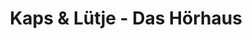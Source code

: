 ---
title: "Kaps & Lütje - Das Hörhaus"
url: /neunburg-vorm-wald/kaps-und-luetje-das-hoerhaus/
shop: Allgemein
---